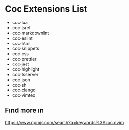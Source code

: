# Coc Extensions List

-   coc-lua
-   coc-jsref
-   coc-markdownlint
-   coc-eslint
-   coc-html
-   coc-snippets
-   coc-css
-   coc-prettier
-   coc-jest
-   coc-highlight
-   coc-tsserver
-   coc-json
-   coc-sh
-   coc-clangd
-   coc-vimtex

## Find more in

<https://www.npmjs.com/search?q=keywords%3Acoc.nvim>
